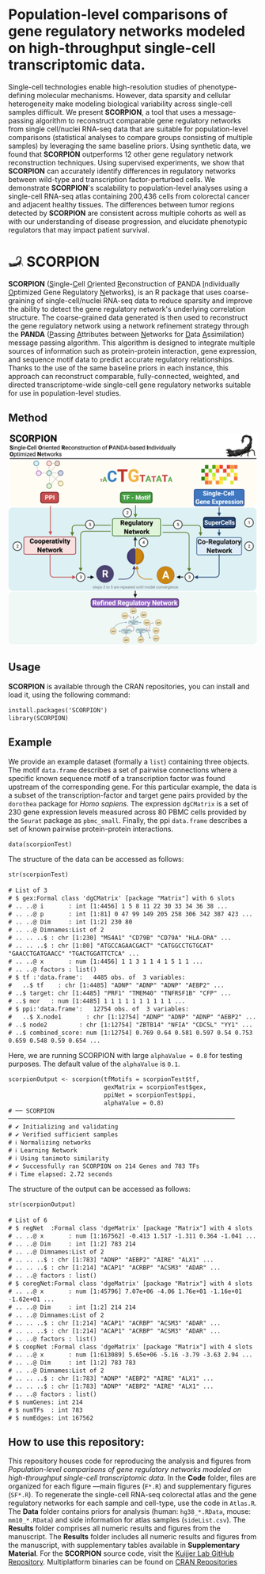 # Population-level comparisons of gene regulatory networks modeled on high-throughput single-cell transcriptomic data.
Single-cell technologies enable high-resolution studies of phenotype-defining molecular mechanisms. However, data sparsity and cellular heterogeneity make modeling biological variability across single-cell samples difficult. We present **SCORPION**, a tool that uses a message-passing algorithm to reconstruct comparable gene regulatory networks from single cell/nuclei RNA-seq data that are suitable for population-level comparisons (statistical analyses to compare groups consisting of multiple samples) by leveraging the same baseline priors. Using synthetic data, we found that **SCORPION** outperforms 12 other gene regulatory network reconstruction techniques. Using supervised experiments, we show that **SCORPION** can accurately identify differences in regulatory networks between wild-type and transcription factor-perturbed cells. We demonstrate **SCORPION**'s scalability to population-level analyses using a single-cell RNA-seq atlas containing 200,436 cells from colorectal cancer and adjacent healthy tissues. The differences between tumor regions detected by **SCORPION** are consistent across multiple cohorts as well as with our understanding of disease progression, and elucidate phenotypic regulators that may impact patient survival.

# <img src="https://raw.githubusercontent.com/kuijjerlab/SCORPION/main/inst/logoSCORPION.png" width="30" title="SCORPION"> SCORPION

**SCORPION** (<ins>S</ins>ingle-<ins>C</ins>ell <ins>O</ins>riented <ins>R</ins>econstruction of <ins>P</ins>ANDA <ins>I</ins>ndividually <ins>O</ins>ptimized Gene Regulatory <ins>N</ins>etworks), is an R package that uses coarse-graining of single-cell/nuclei RNA-seq data to reduce sparsity and improve the ability to detect the gene regulatory network's underlying correlation structure. The coarse-grained data generated is then used to reconstruct the gene regulatory network using a network refinement strategy through the **PANDA** (<ins>P</ins>assing <ins>A</ins>ttributes between <ins>N</ins>etworks for <ins>D</ins>ata <ins>A</ins>ssimilation) message passing algorithm. This algorithm is designed to integrate multiple sources of information such as protein-protein interaction, gene expression, and sequence motif data to predict accurate regulatory relationships. Thanks to the use of the same baseline priors in each instance, this approach can reconstruct comparable, fully-connected, weighted, and directed transcriptome-wide single-cell gene regulatory networks suitable for use in population-level studies.
## Method
![method](https://raw.githubusercontent.com/kuijjerlab/SCORPION/main/inst/methodSCORPION.png)

## Usage
**SCORPION** is available through the CRAN repositories, you can install and load it, using the following command:
```{r}
install.packages('SCORPION')
library(SCORPION)
```
## Example
We provide an example dataset (formally a ```list```) containing three objects. The motif ```data.frame``` describes a set of pairwise connections where a specific known sequence motif of a transcription factor was found upstream of the corresponding gene. For this particular example, the data is a subset of the transcription-factor and target gene pairs provided by the ```dorothea``` package for *Homo sapiens*.  The expression ```dgCMatrix``` is a set of 230 gene expression levels measured across 80 PBMC cells provided by the ```Seurat``` package as ```pbmc_small```. Finally, the ppi ```data.frame``` describes a set of known pairwise protein-protein interactions.
```{R}
data(scorpionTest)
```
The structure of the data can be accessed as follows:
```{R}
str(scorpionTest)

# List of 3
# $ gex:Formal class 'dgCMatrix' [package "Matrix"] with 6 slots
# .. ..@ i       : int [1:4456] 1 5 8 11 22 30 33 34 36 38 ...
# .. ..@ p       : int [1:81] 0 47 99 149 205 258 306 342 387 423 ...
# .. ..@ Dim     : int [1:2] 230 80
# .. ..@ Dimnames:List of 2
# .. .. ..$ : chr [1:230] "MS4A1" "CD79B" "CD79A" "HLA-DRA" ...
# .. .. ..$ : chr [1:80] "ATGCCAGAACGACT" "CATGGCCTGTGCAT" "GAACCTGATGAACC" "TGACTGGATTCTCA" ...
# .. ..@ x       : num [1:4456] 1 1 3 1 1 4 1 5 1 1 ...
# .. ..@ factors : list()
# $ tf :'data.frame':	4485 obs. of  3 variables:
#   ..$ tf    : chr [1:4485] "ADNP" "ADNP" "ADNP" "AEBP2" ...
# ..$ target: chr [1:4485] "PRF1" "TMEM40" "TNFRSF1B" "CFP" ...
# ..$ mor   : num [1:4485] 1 1 1 1 1 1 1 1 1 1 ...
# $ ppi:'data.frame':	12754 obs. of  3 variables:
#   ..$ X.node1       : chr [1:12754] "ADNP" "ADNP" "ADNP" "AEBP2" ...
# ..$ node2         : chr [1:12754] "ZBTB14" "NFIA" "CDC5L" "YY1" ...
# ..$ combined_score: num [1:12754] 0.769 0.64 0.581 0.597 0.54 0.753 0.659 0.548 0.59 0.654 ...
```
Here, we are running SCORPION with large ```alphaValue = 0.8``` for testing purposes. The default value of the ```alphaValue``` is ```0.1```.
```{R}
scorpionOutput <- scorpion(tfMotifs = scorpionTest$tf,
                           gexMatrix = scorpionTest$gex,
                           ppiNet = scorpionTest$ppi,
                           alphaValue = 0.8)
# ── SCORPION ────────────────────────────────────────────────────────────────
# ✔ Initializing and validating
# ✔ Verified sufficient samples
# ℹ Normalizing networks
# ℹ Learning Network
# ℹ Using tanimoto similarity
# ✔ Successfully ran SCORPION on 214 Genes and 783 TFs
# ℹ Time elapsed: 2.72 seconds        
```

The structure of the output can be accessed as follows:
```{R}
str(scorpionOutput)

# List of 6
# $ regNet  :Formal class 'dgeMatrix' [package "Matrix"] with 4 slots
# .. ..@ x       : num [1:167562] -0.413 1.517 -1.311 0.364 -1.041 ...
# .. ..@ Dim     : int [1:2] 783 214
# .. ..@ Dimnames:List of 2
# .. .. ..$ : chr [1:783] "ADNP" "AEBP2" "AIRE" "ALX1" ...
# .. .. ..$ : chr [1:214] "ACAP1" "ACRBP" "ACSM3" "ADAR" ...
# .. ..@ factors : list()
# $ coregNet:Formal class 'dgeMatrix' [package "Matrix"] with 4 slots
# .. ..@ x       : num [1:45796] 7.07e+06 -4.06 1.76e+01 -1.16e+01 -1.62e+01 ...
# .. ..@ Dim     : int [1:2] 214 214
# .. ..@ Dimnames:List of 2
# .. .. ..$ : chr [1:214] "ACAP1" "ACRBP" "ACSM3" "ADAR" ...
# .. .. ..$ : chr [1:214] "ACAP1" "ACRBP" "ACSM3" "ADAR" ...
# .. ..@ factors : list()
# $ coopNet :Formal class 'dgeMatrix' [package "Matrix"] with 4 slots
# .. ..@ x       : num [1:613089] 5.65e+06 -5.16 -3.79 -3.63 2.94 ...
# .. ..@ Dim     : int [1:2] 783 783
# .. ..@ Dimnames:List of 2
# .. .. ..$ : chr [1:783] "ADNP" "AEBP2" "AIRE" "ALX1" ...
# .. .. ..$ : chr [1:783] "ADNP" "AEBP2" "AIRE" "ALX1" ...
# .. ..@ factors : list()
# $ numGenes: int 214
# $ numTFs  : int 783
# $ numEdges: int 167562
```

## How to use this repository:
This repository houses code for reproducing the analysis and figures from *Population-level comparisons of gene regulatory networks modeled on high-throughput single-cell transcriptomic data*.  In the **Code** folder, files are organized for each figure —main figures (`F*.R`) and supplementary figures (`SF*.R`). To regenerate the single-cell RNA-seq colorectal atlas and the gene regulatory networks for each sample and cell-type, use the code in `Atlas.R`. The **Data** folder contains priors for analysis (human: `hg38_*.RData`, mouse: `mm10_*.RData`) and side information for atlas samples (`sideList.csv`). The **Results** folder comprises all numeric results and figures from the manuscript. The **Results** folder includes all numeric results and figures from the manuscript, with supplementary tables available in **Supplementary Material**. For the **SCORPION** source code, visit the [Kuijjer Lab GitHub Repository](https://github.com/kuijjerlab/SCORPION). Multiplatform binaries can be found on [CRAN Repositories](https://cran.r-project.org/web/packages/SCORPION/index.html)